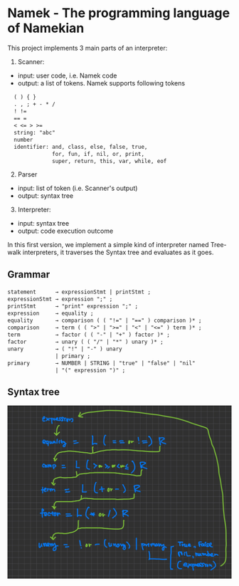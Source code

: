 # Namek - The programming language of Namekian

This project implements 3 main parts of an interpreter:
1. Scanner:
  - input: user code, i.e. Namek code
  - output: a list of tokens. Namek supports following tokens
  ```
    ( ) { }
    . , ; + - * /
    ! !=
    == =
    < <= > >=
    string: "abc"
    number
    identifier: and, class, else, false, true,
                for, fun, if, nil, or, print,
                super, return, this, var, while, eof
  ```

2. Parser
  - input: list of token (i.e. Scanner's output)
  - output: syntax tree
3. Interpreter:
  - input: syntax tree
  - output: code execution outcome

  In this first version, we implement a simple kind of interpreter named Tree-walk interpreters,
  it traverses the Syntax tree and evaluates as it goes.

## Grammar

```
statement      → expressionStmt | printStmt ;
expressionStmt → expression ";" ;
printStmt      → "print" expression ";" ;  
expression     → equality ;
equality       → comparison ( ( "!=" | "==" ) comparison )* ;
comparison     → term ( ( ">" | ">=" | "<" | "<=" ) term )* ;
term           → factor ( ( "-" | "+" ) factor )* ;
factor         → unary ( ( "/" | "*" ) unary )* ;
unary          → ( "!" | "-" ) unary
               | primary ;
primary        → NUMBER | STRING | "true" | "false" | "nil"
               | "(" expression ")" ;
```

## Syntax tree
![](images/syntax_tree.jpg)